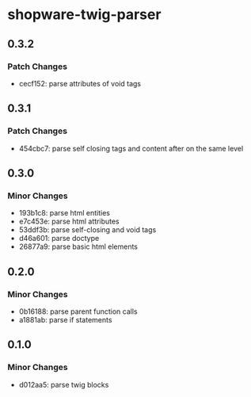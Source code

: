 # shopware-twig-parser

## 0.3.2

### Patch Changes

- cecf152: parse attributes of void tags

## 0.3.1

### Patch Changes

- 454cbc7: parse self closing tags and content after on the same level

## 0.3.0

### Minor Changes

- 193b1c8: parse html entities
- e7c453e: parse html attributes
- 53ddf3b: parse self-closing and void tags
- d46a601: parse doctype
- 26877a9: parse basic html elements

## 0.2.0

### Minor Changes

- 0b16188: parse parent function calls
- a1881ab: parse if statements

## 0.1.0

### Minor Changes

- d012aa5: parse twig blocks
